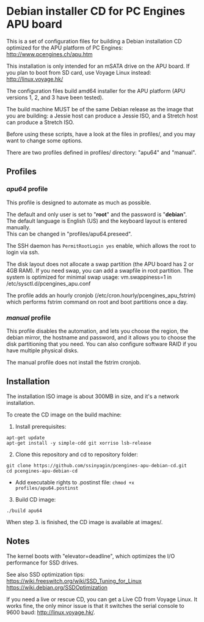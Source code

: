 # Debian installer CD for PC Engines APU board

This is a set of configuration files for building a Debian installation
CD optimized for the APU platform of PC Engines:  
http://www.pcengines.ch/apu.htm

This installation is only intended for an mSATA drive on the APU
board. If you plan to boot from SD card, use Voyage Linux instead:  
http://linux.voyage.hk/

The configuration files build amd64 installer for the APU platform (APU
versions 1, 2, and 3 have been tested).

The build machine MUST be of the same Debian release as the image that
you are building: a Jessie host can produce a Jessie ISO, and a Stretch
host can produce a Stretch ISO.

Before using these scripts, have a look at the files in profiles/, and
you may want to change some options.

There are two profiles defined in profiles/ directory: "apu64" and "manual".

## Profiles
### *apu64* profile

This profile is designed to automate as much as possible.

The default and only user is set to "**root**" and the password is "**debian**".  
The default language is English (US) and the keyboard layout is entered manually.  
This can be changed in "profiles/apu64.preseed".

The SSH daemon has `PermitRootLogin yes` enable, which allows the root to login via ssh.

The disk layout does not allocate a swap partition (the APU board has 2
or 4GB RAM). If you need swap, you can add a swapfile in root
partition. The system is optimized for minimal swap usage:
vm.swappiness=1 in /etc/sysctl.d/pcengines_apu.conf

The profile adds an hourly cronjob
(/etc/cron.hourly/pcengines_apu_fstrim) which performs fstrim command on
root and boot partitions once a day.

### *manual* profile

This profile disables the automation, and lets you choose the region,
the debian mirror, the hostname and password, and it allows you to
choose the disk partitioning that you need. You can also configure
software RAID if you have multiple physical disks.

The manual profile does not install the fstrim cronjob.


## Installation
The installation ISO image is about 300MB in size, and it's a network installation.

To create the CD image on the build machine:
1. Install prerequisites:
```
apt-get update
apt-get install -y simple-cdd git xorriso lsb-release
```

2. Clone this repository and cd to repository folder:
```
git clone https://github.com/ssinyagin/pcengines-apu-debian-cd.git
cd pcengines-apu-debian-cd
```  
  - Add executable rights to .postinst file:  `chmod +x profiles/apu64.postinst`

3. Build CD image:
```
./build apu64
```
When step 3. is finished, the CD image is available at images/.


## Notes

The kernel boots with "elevator=deadline", which optimizes the I/O
performance for SSD drives.

See also SSD optimization tips:
https://wiki.freeswitch.org/wiki/SSD_Tuning_for_Linux
https://wiki.debian.org/SSDOptimization

If you need a live or rescue CD, you can get a Live CD from Voyage
Linux. It works fine, the only minor issue is that it switches the
serial console to 9600 baud: http://linux.voyage.hk/.
